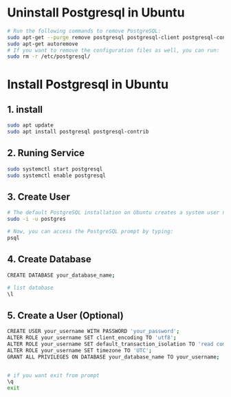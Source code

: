 # Uninstall Postgresql in Ubuntu
```sh
# Run the following commands to remove PostgreSQL:
sudo apt-get --purge remove postgresql postgresql-client postgresql-contrib
sudo apt-get autoremove
# If you want to remove the configuration files as well, you can run:
sudo rm -r /etc/postgresql/
```

# Install Postgresql in Ubuntu
## 1. install 
```sh
sudo apt update
sudo apt install postgresql postgresql-contrib

```

## 2. Runing Service
```sh
sudo systemctl start postgresql
sudo systemctl enable postgresql
```

## 3. Create User 
```sh
# The default PostgreSQL installation on Ubuntu creates a system user named postgres. You can switch to this user to interact with PostgreSQL:
sudo -i -u postgres

# Now, you can access the PostgreSQL prompt by typing:
psql
```

## 4. Create Database
```sh
CREATE DATABASE your_database_name;

# list database
\l

```

## 5. Create a User (Optional)
```sh
CREATE USER your_username WITH PASSWORD 'your_password';
ALTER ROLE your_username SET client_encoding TO 'utf8';
ALTER ROLE your_username SET default_transaction_isolation TO 'read committed';
ALTER ROLE your_username SET timezone TO 'UTC';
GRANT ALL PRIVILEGES ON DATABASE your_database_name TO your_username;


# if you want exit from prompt
\q
exit
```